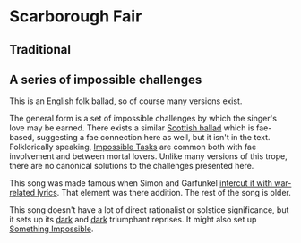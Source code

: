#  Scarborough Fair
## Traditional
## A series of impossible challenges

This is an English folk ballad, so of course many versions exist.

The general form is a set of impossible challenges by which the
singer's love may be earned.  There exists a similar [Scottish
ballad](https://en.wikipedia.org/wiki/The_Elfin_Knight) which is
fae-based, suggesting a fae connection here as well, but it isn't in
the text.  Folklorically speaking, [Impossible
Tasks](https://tvtropes.org/pmwiki/pmwiki.php/Main/ImpossibleTask) are
common both with fae involvement and between mortal lovers.  Unlike
many versions of this trope, there are no canonical solutions to the
challenges presented here.

This song was made famous when Simon and Garfunkel [intercut it with
war-related lyrics](https://www.youtube.com/watch?v=-BakWVXHSug).
That element was there addition.  The rest of the song is older.

This song doesn't have a lot of direct rationalist or solstice
significance, but it sets up its
[dark](../../Scarborough_Fair_Dark_Reprise/gen/) and
[dark](../../Scarborough_Fair_Triumphant_Reprise/gen/) triumphant
reprises.  It might also set up [Something Impossible](../../Something_Impossible/get/).
